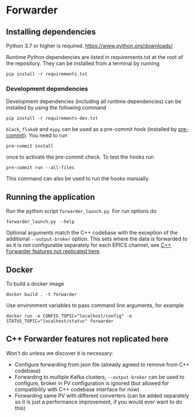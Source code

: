 # Forwarder

## Installing dependencies

Python 3.7 or higher is required. https://www.python.org/downloads/

Runtime Python dependencies are listed in requirements.txt at the root of the
repository. They can be installed from a terminal by running
```
pip install -r requirements.txt
```

### Development dependencies

Development dependencies (including all runtime dependencies) can be installed by using the following command 

```
pip install -r requirements-dev.txt
```

`black`, `flake8` and `mypy` can be used as a pre-commit hook (installed by [pre-commit](https://pre-commit.com/)).
You need to run
```
pre-commit install
```
once to activate the pre-commit check.
To test the hooks run
```
pre-commit run --all-files
```
This command can also be used to run the hooks manually.

## Running the application

Run the python script `forwarder_launch.py`.
For run options do
```
forwarder_launch.py --help
```
Optional arguments match the C++ codebase with the exception of the additional `--output-broker` option.
This sets where the data is forwarded to as it is not configurable separately for each EPICS channel,
see [C++ Forwarder features not replicated here](#c++-forwarder-features-not-replicated-here). 


## Docker

To build a docker image
```
docker build . -t forwarder
```

Use environment variables to pass command line arguments, for example
```
docker run -e CONFIG_TOPIC="localhost/config" -e STATUS_TOPIC="localhost/status" forwarder
```

## C++ Forwarder features not replicated here

Won't do unless we discover it is necessary:
- Configure forwarding from json file (already agreed to remove from C++ codebase)
- Forwarding to multiple Kafka clusters, `--output-broker` can be used to configure, broker in PV configuration is ignored (but allowed for compatibility with C++ codebase interface for now)
- Forwarding same PV with different converters (can be added separately so it is just a performance improvement, if you would ever want to do this)
